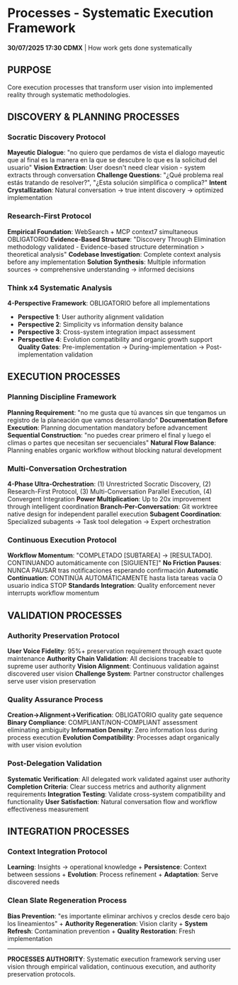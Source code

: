 # Processes - Systematic Execution Framework

**30/07/2025 17:30 CDMX** | How work gets done systematically

## PURPOSE
Core execution processes that transform user vision into implemented reality through systematic methodologies.

## DISCOVERY & PLANNING PROCESSES

### Socratic Discovery Protocol
**Mayeutic Dialogue**: "no quiero que perdamos de vista el dialogo mayeutic que al final es la manera en la que se descubre lo que es la solicitud del usuario"
**Vision Extraction**: User doesn't need clear vision - system extracts through conversation
**Challenge Questions**: "¿Qué problema real estás tratando de resolver?", "¿Esta solución simplifica o complica?"
**Intent Crystallization**: Natural conversation → true intent discovery → optimized implementation

### Research-First Protocol  
**Empirical Foundation**: WebSearch + MCP context7 simultaneous OBLIGATORIO
**Evidence-Based Structure**: "Discovery Through Elimination methodology validated - Evidence-based structure determination > theoretical analysis"
**Codebase Investigation**: Complete context analysis before any implementation
**Solution Synthesis**: Multiple information sources → comprehensive understanding → informed decisions

### Think x4 Systematic Analysis
**4-Perspective Framework**: OBLIGATORIO before all implementations
- **Perspective 1**: User authority alignment validation
- **Perspective 2**: Simplicity vs information density balance  
- **Perspective 3**: Cross-system integration impact assessment
- **Perspective 4**: Evolution compatibility and organic growth support
**Quality Gates**: Pre-implementation → During-implementation → Post-implementation validation

## EXECUTION PROCESSES

### Planning Discipline Framework
**Planning Requirement**: "no me gusta que tú avances sin que tengamos un registro de la planeación que vamos desarrollando"
**Documentation Before Execution**: Planning documentation mandatory before advancement
**Sequential Construction**: "no puedes crear primero el final y luego el climas o partes que necesitan ser secuenciales"
**Natural Flow Balance**: Planning enables organic workflow without blocking natural development

### Multi-Conversation Orchestration
**4-Phase Ultra-Orchestration**: (1) Unrestricted Socratic Discovery, (2) Research-First Protocol, (3) Multi-Conversation Parallel Execution, (4) Convergent Integration
**Power Multiplication**: Up to 20x improvement through intelligent coordination
**Branch-Per-Conversation**: Git worktree native design for independent parallel execution
**Subagent Coordination**: Specialized subagents → Task tool delegation → Expert orchestration  

### Continuous Execution Protocol
**Workflow Momentum**: "COMPLETADO [SUBTAREA] → [RESULTADO]. CONTINUANDO automáticamente con [SIGUIENTE]"
**No Friction Pauses**: NUNCA PAUSAR tras notificaciones esperando confirmación
**Automatic Continuation**: CONTINÚA AUTOMÁTICAMENTE hasta lista tareas vacía O usuario indica STOP
**Standards Integration**: Quality enforcement never interrupts workflow momentum

## VALIDATION PROCESSES

### Authority Preservation Protocol
**User Voice Fidelity**: 95%+ preservation requirement through exact quote maintenance
**Authority Chain Validation**: All decisions traceable to supreme user authority
**Vision Alignment**: Continuous validation against discovered user vision
**Challenge System**: Partner constructor challenges serve user vision preservation

### Quality Assurance Process
**Creation→Alignment→Verification**: OBLIGATORIO quality gate sequence
**Binary Compliance**: COMPLIANT/NON-COMPLIANT assessment eliminating ambiguity
**Information Density**: Zero information loss during process execution
**Evolution Compatibility**: Processes adapt organically with user vision evolution

### Post-Delegation Validation
**Systematic Verification**: All delegated work validated against user authority
**Completion Criteria**: Clear success metrics and authority alignment requirements
**Integration Testing**: Validate cross-system compatibility and functionality
**User Satisfaction**: Natural conversation flow and workflow effectiveness measurement

## INTEGRATION PROCESSES

### Context Integration Protocol
**Learning**: Insights → operational knowledge + **Persistence**: Context between sessions + **Evolution**: Process refinement + **Adaptation**: Serve discovered needs

### Clean Slate Regeneration Process  
**Bias Prevention**: "es importante eliminar archivos y creclos desde cero bajo los lineamientos" + **Authority Regeneration**: Vision clarity + **System Refresh**: Contamination prevention + **Quality Restoration**: Fresh implementation

---

**PROCESSES AUTHORITY**: Systematic execution framework serving user vision through empirical validation, continuous execution, and authority preservation protocols.